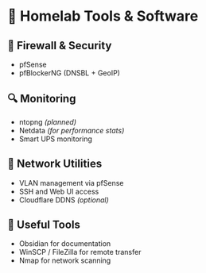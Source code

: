 # 🧪 Homelab Tools & Software

## 🧱 Firewall & Security
- pfSense
- pfBlockerNG (DNSBL + GeoIP)

## 🔍 Monitoring
- ntopng *(planned)*
- Netdata *(for performance stats)*
- Smart UPS monitoring

## 🛜 Network Utilities
- VLAN management via pfSense
- SSH and Web UI access
- Cloudflare DDNS *(optional)*

## 🧰 Useful Tools
- Obsidian for documentation
- WinSCP / FileZilla for remote transfer
- Nmap for network scanning
